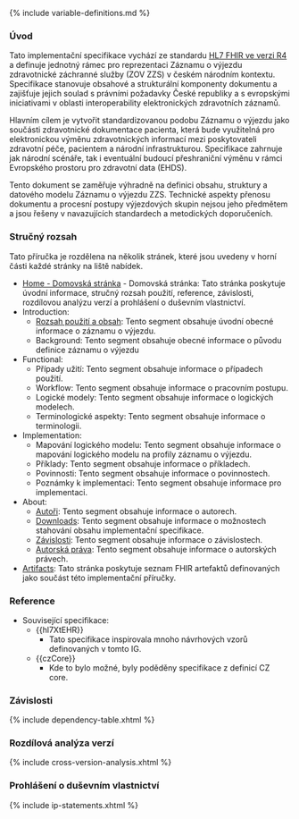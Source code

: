 {% include variable-definitions.md %}

### Úvod

Tato implementační specifikace vychází ze standardu [HL7 FHIR ve verzi R4](https://hl7.org/fhir/R4/) a definuje jednotný rámec pro reprezentaci Záznamu o výjezdu zdravotnické záchranné služby (ZOV ZZS) v českém národním kontextu. Specifikace stanovuje obsahové a strukturální komponenty dokumentu a zajišťuje jejich soulad s právními požadavky České republiky a s evropskými iniciativami v oblasti interoperability elektronických zdravotních záznamů. 

Hlavním cílem je vytvořit standardizovanou podobu Záznamu o výjezdu jako součásti zdravotnické dokumentace pacienta, která bude využitelná pro elektronickou výměnu zdravotnických informací mezi poskytovateli zdravotní péče, pacientem a národní infrastrukturou. Specifikace zahrnuje jak národní scénáře, tak i eventuální budoucí přeshraniční výměnu v rámci Evropského prostoru pro zdravotní data (EHDS). 

Tento dokument se zaměřuje výhradně na definici obsahu, struktury a datového modelu Záznamu o výjezdu ZZS. Technické aspekty přenosu dokumentu a procesní postupy výjezdových skupin nejsou jeho předmětem a jsou řešeny v navazujících standardech a metodických doporučeních.

### Stručný rozsah 

Tato příručka je rozdělena na několik stránek, které jsou uvedeny v horní části každé stránky na liště nabídek. 

- [Home - Domovská stránka](index-cs.html) - Domovská stránka: Tato stránka poskytuje úvodní informace, stručný rozsah použití, reference, závislosti, rozdílovou analýzu verzí a prohlášení o duševním vlastnictví. 
- Introduction: 
  - [Rozsah použití a obsah](scope-and-content-cs.html): Tento segment obsahuje úvodní obecné informace o záznamu o výjezdu. 
  - Background: Tento segment obsahuje obecné informace o původu definice záznamu o výjezdu 
- Functional: 
  - Případy užití: Tento segment obsahuje informace o případech použití. 
  - Workflow: Tento segment obsahuje informace o pracovním postupu. 
  - Logické modely: Tento segment obsahuje informace o logických modelech. 
  - Terminologické aspekty: Tento segment obsahuje informace o terminologii. 
- Implementation: 
  - Mapování logického modelu: Tento segment obsahuje informace o mapování logického modelu na profily záznamu o výjezdu. 
  - Příklady: Tento segment obsahuje informace o příkladech. 
  - Povinnosti: Tento segment obsahuje informace o povinnostech. 
  - Poznámky k implementaci: Tento segment obsahuje informace pro implementaci. 
- About: 
  - [Autoři](authors-cs.html): Tento segment obsahuje informace o autorech. 
  - [Downloads](downloads-cs.html): Tento segment obsahuje informace o možnostech stahování obsahu implementační specifikace. 
  - [Závislosti](dependencies-cs.html): Tento segment obsahuje informace o závislostech. 
  - [Autorská práva](copyright-cs.html): Tento segment obsahuje informace o autorských právech. 
- [Artifacts](artifacts.html): Tato stránka poskytuje seznam FHIR artefaktů definovaných jako součást této implementační příručky. 

### Reference

* Související specifikace:
  * {{hl7XtEHR}}
    * Tato specifikace inspirovala mnoho návrhových vzorů definovaných v tomto IG.
  * {{czCore}}
    * Kde to bylo možné, byly poděděny specifikace z definicí CZ core.

### Závislosti

{% include dependency-table.xhtml %}

### Rozdílová analýza verzí

{% include cross-version-analysis.xhtml %}

### Prohlášení o duševním vlastnictví

{% include ip-statements.xhtml %}


